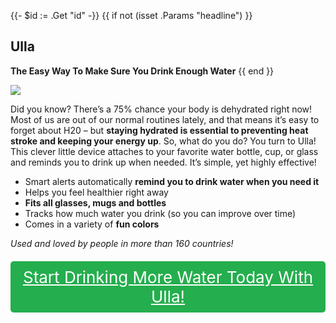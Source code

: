 {{- $id := .Get "id" -}}
{{ if not (isset .Params "headline") }}
## Ulla

**The Easy Way To Make Sure You Drink Enough Water**
{{ end }}

[![](/list/ulla-title.jpg)](https://t.gadgetadvisers.com/click/{{$id}})


Did you know? There’s a 75% chance your body is dehydrated right now! Most of us are out of our normal routines lately, and that means it’s easy to forget about H20 – but **staying hydrated is essential to preventing heat stroke and keeping your energy up**. So, what do you do? You turn to Ulla! This clever little device attaches to your favorite water bottle, cup, or glass and reminds you to drink up when needed. It’s simple, yet highly effective!

- Smart alerts automatically **remind you to drink water when you need it**
- Helps you feel healthier right away
- **Fits all glasses, mugs and bottles**
- Tracks how much water you drink (so you can improve over time)
- Comes in a variety of **fun colors**

*Used and loved by people in more than 160 countries!*

<a href="(https://t.gadgetadvisers.com/click/{{$id}})" style="color: white;">
   <div style="text-align:center;background-color:#25ae4e;margin-bottom:20px;margin-top:20px;width: 100%;-webkit-border-radius: 5px;">
      <div style="color: white; padding: 10px;font-size: 26px;">
      Start Drinking More Water Today With Ulla!
      </div>
   </div>
</a>
